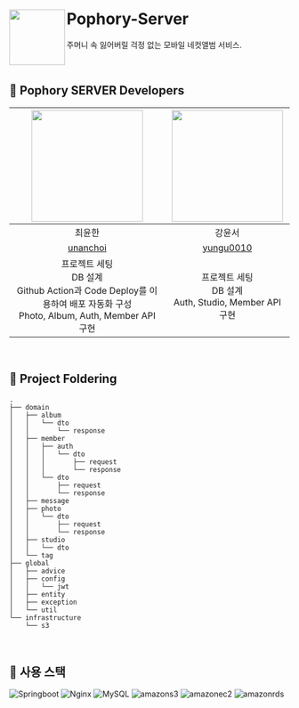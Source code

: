 # Pophory-Server <img src="https://github.com/TeamPophory/pophory-server/assets/65678579/e7fcdd42-556e-4291-9032-070f5093ca42" align=left width=100>
주머니 속 잃어버릴 걱정 없는 모바일 네컷앨범 서비스.

<br>


## 💜 Pophory SERVER Developers

<img src="https://github.com/TeamPophory/pophory-server/assets/65678579/0a978b09-822f-4d1e-9bbb-13cc8c5ad6f2.png" width="200">|<img src="https://user-images.githubusercontent.com/65678579/210243739-e84cf9aa-2315-41b4-be82-df9d3e4cc614.png" width="200"> | 
:---------:|:----------:|
최윤한 | 강윤서 |
[unanchoi](https://github.com/unanchoi)| [yungu0010](https://github.com/yungu0010) |
 프로젝트 세팅 <br> DB 설계 <br> Github Action과 Code Deploy를 이용하여 배포 자동화 구성 <br> Photo, Album, Auth, Member API 구현 | 프로젝트 세팅 <br> DB 설계 <br> Auth, Studio, Member API 구현
<br>

## 📂 Project Foldering
```
.
├── domain
│   ├── album
│   │   └── dto
│   │       └── response
│   ├── member
│   │   ├── auth
│   │   │   └── dto
│   │   │       ├── request
│   │   │       └── response
│   │   └── dto
│   │       ├── request
│   │       └── response
│   ├── message
│   ├── photo
│   │   └── dto
│   │       ├── request
│   │       └── response
│   ├── studio
│   │   └── dto
│   └── tag
├── global
│   ├── advice
│   ├── config
│   │   └── jwt
│   ├── entity
│   ├── exception
│   └── util
└── infrastructure
    └── s3
```

<br>

## 📖 사용 스택

 ![Springboot](https://img.shields.io/badge/Springboot-6DB33F?style=for-the-badge&logo=Springboot&logoColor=white)
 ![Nginx](https://img.shields.io/badge/Nginx-009639?style=for-the-badge&logo=Nginx&logoColor=white)
 ![MySQL](https://img.shields.io/badge/MySQL-4479A1?style=for-the-badge&logo=MySQL&logoColor=white)
 ![amazons3](https://img.shields.io/badge/amazons3-%569A31.svg?style=for-the-badge&logo=amazons3&logoColor=white)
 ![amazonec2](https://img.shields.io/badge/amazonec2-%FF9900.svg?style=for-the-badge&logo=amazonec2&logoColor=white)
 ![amazonrds](https://img.shields.io/badge/amazonrds-%527FFF.svg?style=for-the-badge&logo=amazonrds&logoColor=white)

